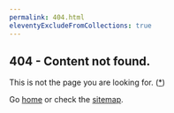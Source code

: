 ```yaml
---
permalink: 404.html
eleventyExcludeFromCollections: true
---
```

## 404 - Content not found.

This is not the page you are looking for. (<a target="_blank" href="https://youtu.be/ihyjXd2C-E8?si=XSiU5rFSF9DBBHic&t=72">*</a>)

Go <a href="index.njk">home</a> or check the <a href="/sitemap/">sitemap</a>.
